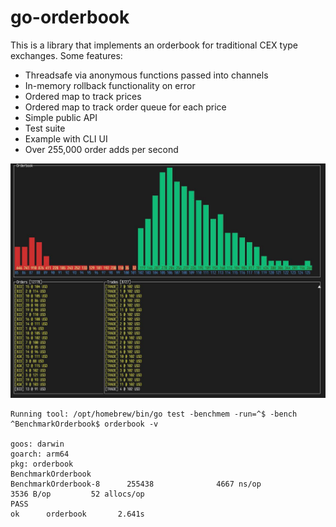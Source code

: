 # go-orderbook

This is a library that implements an orderbook for traditional CEX type exchanges. Some features:

- Threadsafe via anonymous functions passed into channels
- In-memory rollback functionality on error
- Ordered map to track prices
- Ordered map to track order queue for each price
- Simple public API
- Test suite
- Example with CLI UI
- Over 255,000 order adds per second

![](./img/ui.jpg)

```
Running tool: /opt/homebrew/bin/go test -benchmem -run=^$ -bench ^BenchmarkOrderbook$ orderbook -v

goos: darwin
goarch: arm64
pkg: orderbook
BenchmarkOrderbook
BenchmarkOrderbook-8      255438              4667 ns/op            3536 B/op         52 allocs/op
PASS
ok      orderbook       2.641s
```
